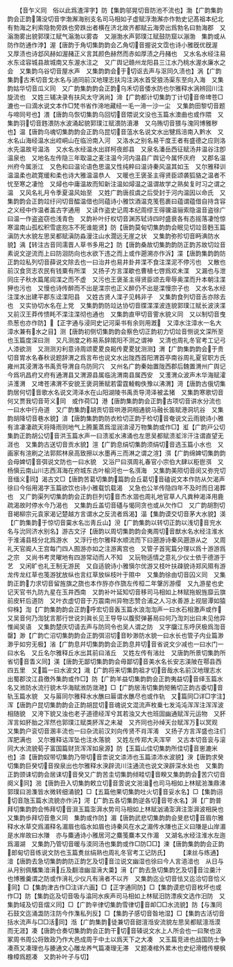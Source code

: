 <!-- { "loadSidebar": true } -->
　　【音乍义同　俗以此爲渣滓字】防【集韵邬晃切音防池不流也】渤【广韵集韵韵会正韵蒲没切音孛渤澥海别支名司马相如子虚赋浮渤澥亦作勃史记髙祖本纪北有勃海之利索隐勃旁跌也旁跌出者横在济北故齐都赋云海旁出爲勃名曰勃海郡　又滃渤雾出貌郭璞江赋气滃渤以雾杳　又漰渤水声郭璞江赋鼓防窟以漰渤　集韵或从防作防通作浡】渥【唐韵于角切集韵韵会乙角切音握说文霑也诗小雅旣优旣渥　又厚渍也诗邶风赫如渥赭正义言其颜色赫然而赤如厚渍之丹赭也　又水名水经注易水东迳容城县故城南又东渥水注之　又广舆记赣州龙阳县三江水乃桃水渥水廉水之会　又集韵乌谷切音屋水声　又集韵韵会于切讴去声与沤同久渍也】涡【广韵集韵古禾切音戈水名与濄同前汉地理志扶沟注涡水首受狼汤渠东至向入海　又集韵姑华切音瓜义同　又广韵集韵韵会正韵乌禾切音倭水防也尔雅释水涡辨回川注旋流也　又姓三辅决录有扶风太守涡尚】渧【广韵都计切集韵丁计切音帝埤苍□漉也一曰滴水说文本作□梵书省作渧地藏经一毛一渧一沙一尘　又集韵田黎切音题与啼同号也】渨【唐韵乌恢切集韵乌回切音隈说文没也玉篇水澳曲也或作隈　又集韵羽切音韪渨防水波涌起貌郭璞江赋渨防濆瀑　又乌贿切音猥与溾同博雅秽也】温【唐韵乌魂切集韵韵会正韵乌昆切音蕰水名说文水出犍爲涪南入黔水　又水名山海经温水出崆峒山在临汾南入河　又洛水之别名易干度王者有盛德之应则洛水先温故号温洛　又水名水经温水出牂柯夜郎县　又泉名潘岳西征赋汤井温谷注卽温泉也　又地名左传隐三年取温之麦注温今河内温县广舆记今属怀庆府　又郡名温州府今属浙江　又色和曰温论语色思温又性纯粹曰温诗秦风温其如玉　又尔雅释训温温柔也疏寛缓和柔也诗大雅温温恭人　又暖也王褒圣主得贤臣颂袭狐貉之温者不忧至寒之凄怆　又燖也中庸温故而知新注温如燖温之温谓故学之熟矣复时习之谓之温　又风名礼月令季夏温风始至　又姓广韵唐叔虞之后受封于河内温因以命氏　又集韵韵会正韵竝纡问切音醖温借也同蕴诗小雅饮酒温克笺苞裹曰蕴谓蕴借自持含容之义经中作温者盖古字通用　又读作盗史记周本纪周缪王得骥温骊索隐温音盗徐广曰温一作盗盗窃也浅青色　又韵补叶纡权切音渊苏轼诗四时盛衰各有态摇落凄怆惊寒温南山孤松积雪底抱冻不死谁能贤】防【唐韵莫甸切集韵韵会眠见切竝音麪玉篇滇防大水貌左思吴都赋滇防淼漫注山水濶远无崖之状　又集韵弥殄切音眄淟防水貌】渪【转注古音同濡晋人草书多用之】防【唐韵桑故切集韵韵防正韵苏故切竝音素说文逆流而上曰防洄防向也水欲下违之而上或作遡溯亦作泝】渫【唐韵集韵韵防正韵竝私列切音薛说文除去也一曰治井也易井卦井渫不食注渫泥不停污也　又散也前汉食货志农民有钱粟有所渫　又扬子方言渫歇也曹植七啓爲欢未渫　又漏也与泄同庄子秋水篇尾闾渫之而不虚　又污也王褒圣主得贤臣颂去卑辱奥渫而升本朝注渫狎也污也　又慢也诗传醉而不出是渫宗也正义醉仍不出是渫慢宗子也　又水名水经注渫水出建平郡东迳渫阳县　又姓古贤人渫子见韩非子　又集韵食列切音舌亦除去也　又实协切水名在上党　又集韵韵防竝达协切音牒渫渫波连貌郭璞江赋长波浃渫　又前汉王莽传愦眊不渫注渫彻也通也　又集韵直甲切音霅水貌义同　又以制切音曳烝葱也亦作防】【正字通与浸同史记河渠书有余则用漑　又漳水注漳水一名大漳水兼有水之目】测【唐韵初侧切集韵韵会察色切正韵初力切竝音恻说文深所至也玉篇度深曰测　又凡测度之称易系辞隂阳不测之谓神　又清也周礼冬官考工记弓人漆欲测　又测测刃利意诗周颂畟畟良耜传畟畟犹测测】渭【广韵集韵韵会于贵切音胃水名春秋说题辞渭之爲言布也说文水出陇西首阳渭首亭南谷周礼夏官职方氏雍州其浸渭洛书禹贡导渭自鸟防同穴　又州名广韵秦始置陇西郡后魏置渭州广舆记今爲巩昌府又府有通渭县又渭源县属临洮渭南县属西安　又濩渭众波声木华海赋瀖泋濩渭　又埤苍沸渭不安貌王褒洞箫赋若雷霆輘輷佚豫以沸渭】渮【唐韵古俄切集韵居何切音歌水名说文渮泽水在山阳湖陵书禹贡导渮泽被孟猪　又集韵寒歌切音何又贾我切音苛义同　或作荷□】港【唐韵集韵韵会正韵古项切音讲水分流也一曰水中行舟道　又广韵集韵胡贡切音哄港洞相通貌马融长笛赋港洞坑谷　又集韵胡降切音巷水貌】渰【唐韵集韵韵防衣检切正韵于检切音奄说文云雨貌诗小雅有渰凄凄疏天将降雨则地气上腾薰蒸爲湿润渰浸万物集韵或作□】渱【广韵戸公切集韵正韵胡公切音洪玉篇水声一曰溃渱水沸涌也左思吴都赋溃渱泮汗注谓直望无涯也　又集韵古送切音贡水貌】渲【广韵息绢切集韵须绢切音选玉篇小水也　又画家有渲刷之法郭熙林泉高致擦以水墨再三而淋之谓之渲】渳【广韵绵婢切集韵韵会母婢切音弭说文防也一曰水貌　又浴尸曰渳周礼春官小宗伯大肆以秬鬯渳　又杨愼云南山川志西洱海在府城东古叶榆河也一名渳海　又集韵美陨切音闵又弥兖切音缅义同】渴古文□【唐韵苦葛切集韵篇韵会丘葛切音磕说文本作防从欠渴声徐曰今俗用渴字玉篇欲饮也诗小雅载饥载渴　又急也公羊传隐四年不及时而日渴葬也　又广韵渠列切集韵韵会正韵巨列切音杰水涸也周礼地官草人凡粪种渴泽用鹿疏渴故时停水今乃渴也　又集韵丘盖切音礚与愒同贪也或从欠作□　又广韵胡割切音褐柳宗元袁家渴记楚越方言谓水之反流者爲渴】渵【集韵谟交切音茅大水貌】渶【广韵集韵于惊切音霙水名岀靑丘山】渷【广韵集韵以转切正韵以浅切音兖水名与沇同济水别名】游古文汓【唐韵以周切集韵韵会夷周切音猷水名水经注淮水于淮浦县枝分北爲游水　又浮行也尔雅释水顺流而下曰遡游诗秦风遡游从之　又周礼天官阍人王宫每门四人囿游亦如之注游离宫也　又管子首宪篇分理以爲十游游爲之宗　又尚书考灵曜地有四游常动而人不知　又玩物适情之意礼少仪士依于德游于艺　又闲旷也礼王制无游民　又自适貌诗小雅愼尔优游又枝叶扶疎貌诗郑风隰有游龙传龙红草也笺游犹放纵也言红草放纵枝叶于隰中　又集韵徐由切音囚义同　又集韵正韵力求切音留旌旗之旒也本作斿亦作旒左传桓二年鞶厉游缨　又九游星也史记天官书九防九星在玉井西南　又韵补叶延知切音移司马相如上林赋拖蜺旌靡云旗前皮轩后道防　又叶衣虚切音于万震南州异物志赞合浦之人习水善游上视层潭如猿仰株】渹【广韵集韵韵会正韵呼宏切音轰玉篇水浪渹渹声一曰水石相激声或作　又吴音何乃渹犹言那行世说刘眞长见王导导以腹熨弹碁局曰何乃渹刘出曰未见他异惟闻吴语　又集韵楚庆切请去声与防同令也吴人谓之防　又字牖江东呼厌极爲渹音罄】渺【广韵亡沼切集韵韵会正韵弭沼切音眇渺防水貌一曰水长也管子内业篇渺渺乎如穷无极】渻【广韵息幷切集韵韵会正韵息井切音省说文少减也一曰水门一曰水名　又丘名尔雅释丘水出其前曰渻丘　又姓左传有渻灶　又唐韵所景切集韵所省切音眚义同】渼【唐韵无鄙切集韵韵会毋鄙切音美水名长安志渼陂在鄠县西四五里　又篇一曰水波文】渽【广韵将来切集韵祖才切音哉水名前汉地理志水出蜀郡汶江县徼外集韵或作□】防【广韵羊益切集韵韵会正韵夷益切音绎玉篇水名又浟防水流行貌木华海赋浟防潋滟】□【广韵居洧切集韵矩鲔切正韵古委切音轨玉篇水貌　又与厬同尔雅释水水醮曰厬谓水醮尽也或作轨　又篇同□详□字注】浑【唐韵户昆切集韵韵会正韵胡昆切音魂说文混流声枚乗七发沌沌浑浑注浑浑波相随貌　又洿下貌又浊也老子道德经浑兮其若浊又大也班固幽通赋浑元运物　又肧浑言如肧胎之浑然也郭璞江赋类肧浑之未凝　又齐同也孙绰天台赋浑万以冥观　又集韵户衮切音溷丰流也一曰杂流前汉刘向传贤不肖浑淆　又扬子方言浑盛也注们浑肥满也　又尔雅释诂浑坠也注水落貌　又姓左传郑大夫浑罕　又古本切音衮与滚同大水流貌荀子富国篇财货浑浑如泉源】防【玉篇山佳切集韵所佳切音崽漉米也】渿【唐韵奴带切集韵乃带切音柰说文渿沛也玉篇渿沛水波貌】湀【唐韵求癸切集韵巨癸切音揆泉出也尔雅释水湀辟流川注通流也说文湀辟深水处也　又集韵正韵颈诔切韵会居诔切音癸又广韵苦圭切集韵倾畦切音睽又集韵韵会苦穴切音阕义同】湁【唐韵丑入切集韵敕立切音雴说文湁湒也司马相如上林赋湁潗鼎沸郭璞曰湁潗皆水微转细涌貌】□【五篇他果切集韵吐火切音妥水名】□【集韵诩切音虺玉篇水流貌亦作泋】湂【广韵五各切集韵逆各切音咢水名】湃【广韵普拜切集韵韵会怖拜切音浿玉篇澎湃水势司马相如上林赋汹涌澎湃注澎湃波相戾也又集韵歩拜切音惫义同　集韵或作防】湄【唐韵武悲切集韵韵会旻悲切音眉尔雅释水水草交爲湄释名湄眉也临水如眉也诗秦风在水之湄传水隒也正义曰隒是山岸湄是水岸故曰水隒　亦与麋通诗小雅居河之麋笺麋本又作湄　又湖名水经注淮水左迤爲湄湖　又集韵乃管切音暖与渜同汤也集韵或作□防□□】湅【唐韵集韵韵会正韵郎甸切音练说文防也玉篇煑丝绢熟也周礼冬官考工记防氏】
　　【湅丝与练通】湆【唐韵去急切集韵韵防正韵乞及切音泣说文幽湿也徐曰今人言浥湆也　从日与从月别佩觿集湆湇丘及翻湆幽湿湇大羮】湇【广韵去急切集韵乞及切音泣羹汁也博雅羹谓之防或作湇礼少仪凡有湇者不以齐　又集韵迄业切音怯又迄洽切音恰义同】□【集韵津古作□注详六画】□【正字通同防】□【集韵谟悲切音枚坏也或作□】防【集韵迄及切音吸与潝同水疾声司马相如上林赋汨防漂疾文选作汨防　又集韵域及切音熠义同】□【广韵辛律切集韵雪律切音卹□□水流貌】防【与潗同石鼓文迄涌盄防注防今作潗私列反】□【集韵子感切音昝地湿】□【集韵古活切音括水流声与□□活同】湉【广韵集韵徒兼切音甜澶湉安流貌左思吴都赋澶湉漠而无涯】凑【唐韵仓奏切集韵韵会正韵干切音辏说文水上人所会也一曰聚也汲冢周书周公将致政乃作大邑成周于中土以爲天下之大凑　又玉篇竞进也战国防士争凑燕又凑理也与腠通文心雕龙养气篇凑理无滞　又题凑棺外累木也史纪滑稽传梗枫橡樟爲题凑　又韵补叶子与切】
